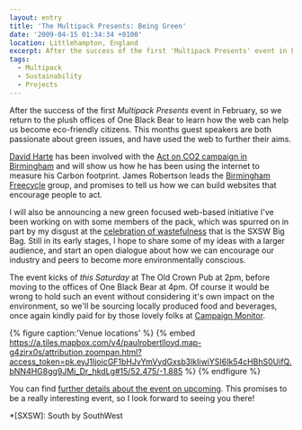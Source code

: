 ```yaml
---
layout: entry
title: 'The Multipack Presents: Being Green'
date: '2009-04-15 01:34:34 +0100'
location: Littlehampton, England
excerpt: After the success of the first 'Multipack Presents' event in February, so we return to the plush offices of One Black Bear to learn how the web can help us become eco-friendly citizens.
tags:
  - Multipack
  - Sustainability
  - Projects
---
```

After the success of the first <cite>Multipack Presents</cite> event in February, so we return to the plush offices of One Black Bear to learn how the web can help us become eco-friendly citizens. This months guest speakers are both passionate about green issues, and have used the web to further their aims.

[David Harte][1] has been involved with the [Act on CO2 campaign in Birmingham][2] and will show us how he has been using the internet to measure his Carbon footprint. James Robertson leads the [Birmingham Freecycle][3] group, and promises to tell us how we can build websites that encourage people to act.

I will also be announcing a new green focused web-based initiative I've been working on with some members of the pack, which was spurred on in part by my disgust at the [celebration of wastefulness][4] that is the SXSW Big Bag. Still in its early stages, I hope to share some of my ideas with a larger audience, and start an open dialogue about how we can encourage our industry and peers to become more environmentally conscious.

The event kicks of *this Saturday* at The Old Crown Pub at 2pm, before moving to the offices of One Black Bear at 4pm. Of course it would be wrong to hold such an event without considering it's own impact on the environment, so we'll be sourcing locally produced food and beverages, once again kindly paid for by those lovely folks at [Campaign Monitor][5].

{% figure caption:'Venue locations' %}
{% embed https://a.tiles.mapbox.com/v4/paulrobertlloyd.map-g4zirx0s/attribution,zoompan.html?access_token=pk.eyJ1IjoicGF1bHJvYmVydGxsb3lkIiwiYSI6Ik54cHBhS0UifQ.bNN4HG8gg9JMj_Dr_hkdLg#15/52.475/-1.885 %}
{% endfigure %}

You can find [further details about the event on upcoming][6]. This promises to be a really interesting event, so I look forward to seeing you there!

[1]: http://daveharte.com/
[2]: http://campaigns.direct.gov.uk/actonco2/home/people-power/people-power/Birmingham/
[3]: http://groups.yahoo.com/group/birmingham_freecycle/
[4]: /2009/03/nothing_green_about_sxsw/
[5]: http://www.campaignmonitor.com/
[6]: http://upcoming.yahoo.com/event/2358175/

*[SXSW]: South by SouthWest

